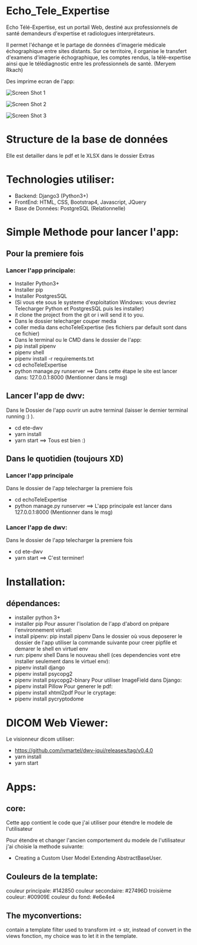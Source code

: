 # Echo_Tele_Expertise
Echo Télé-Expertise, est un portail Web, destiné aux professionnels de santé demandeurs d'expertise et radiologues interprétateurs.

Il permet l'échange et le partage de données d'imagerie médicale échographique entre sites distants. Sur ce territoire, il organise le transfert d'examens d'imagerie échographique, les comptes rendus, la télé-expertise ainsi que le télédiagnostic entre les professionnels de santé.
(Meryem Rkach) 

Des imprime ecran de l'app:

![Screen Shot 1](https://https://github.com/XD-OB/Echo_Tele_Expertise/tree/master/ete-dwv/extras/ete_home.JPG)

![Screen Shot 2](https://https://github.com/XD-OB/Echo_Tele_Expertise/tree/master/ete-dwv/extras/ete_screen2.JPG)

![Screen Shot 3](https://https://github.com/XD-OB/Echo_Tele_Expertise/tree/master/ete-dwv/extras/ete_screen3.JPG)

# Structure de la base de données
Elle est detailler dans le pdf et le XLSX dans le dossier Extras

# Technologies utiliser:
- Backend: Django3 (Python3+)
- FrontEnd: HTML, CSS, Bootstrap4, Javascript, JQuery
- Base de Données: PostgreSQL (Relationnelle)

# Simple Methode pour lancer l'app:
## Pour la premiere fois
### Lancer l'app principale:
- Installer Python3+
- Installer pip
- Installer PostgresSQL
- (Si vous ete sous le systeme d'exploitation Windows: vous devriez Telecharger Python et PostgresSQL puis les installer)
- it clone the project from the git or i will send it to you.
- Dans le dossier telecharger couper media
- coller media dans echoTeleExpertise (les fichiers par default sont dans ce fichier)
- Dans le terminal ou le CMD dans le dossier de l'app:
- pip install pipenv
- pipenv shell
- pipenv install -r requirements.txt
- cd echoTeleExpertise
- python manage.py runserver
==> Dans cette étape le site est lancer dans: 127.0.0.1:8000 (Mentionner dans le msg)
## Lancer l'app de dwv:
Dans le Dossier de l'app ouvrir un autre terminal (laisser le dernier terminal running :) ).
- cd ete-dwv
- yarn install
- yarn start
==> Tous est bien :)



## Dans le quotidien (toujours XD)
### Lancer l'app principale
Dans le dossier de l'app telecharger la premiere fois
- cd echoTeleExpertise
- python manage.py runserver
==> L'app principale est lancer dans 127.0.0.1:8000 (Mentionner dans le msg)
### Lancer l'app de dwv:
Dans le dossier de l'app telecharger la premiere fois
- cd ete-dwv
- yarn start
==> C'est terminer!


# Installation:
## dépendances:
- installer python 3+
- installer pip
Pour assurer l'isolation de l'app d'abord on prépare l'environnement virtuel:
- install pipenv:   pip install pipenv
Dans le dossier où vous deposerer le dossier de l'app utiliser la commande suivante pour creer pipfile et demarer le shell en virtuel env
- run: pipenv shell
Dans le nouveau shell (ces dependencies vont etre installer seulement dans le virtuel env):
- pipenv install django
- pipenv install psycopg2
- pipenv install psycopg2-binary
Pour utiliser ImageField dans Django:
- pipenv install Pillow
Pour generer le pdf:
- pipenv install xhtml2pdf
Pour le cryptage:
- pipenv install pycryptodome

# DICOM Web Viewer:
Le visionneur dicom utiliser:
- https://github.com/ivmartel/dwv-jqui/releases/tag/v0.4.0
- yarn install
- yarn start

# Apps:
## core:
Cette app contient le code que j'ai utiliser pour étendre le modele de l'utilisateur

Pour étendre et changer l'ancien comportement du modele de l'utilisateur j'ai choisie la methode suivante:
- Creating a Custom User Model Extending AbstractBaseUser.

## Couleurs de la template:
couleur principale: #142850
couleur secondaire: #27496D
troisième couleur: #00909E
couleur du fond: #e6e4e4

## The myconvertions:
contain a template filter used to transform int -> str,
instead of convert in the views fonction, my choice was to let it in the template.